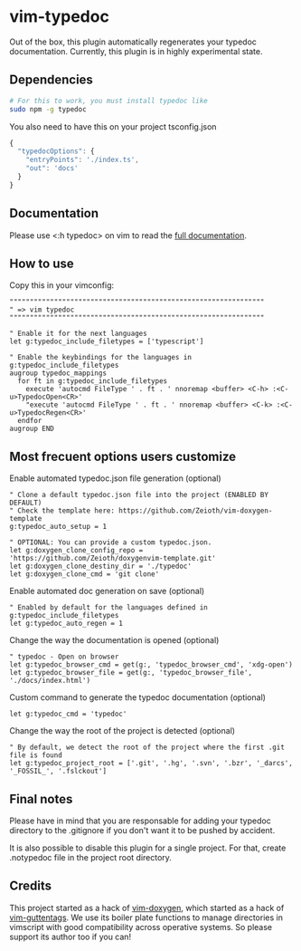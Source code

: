 # vim-typedoc
Out of the box, this plugin automatically regenerates your typedoc
documentation. Currently, this plugin is in highly experimental state.

## Dependencies
```sh
# For this to work, you must install typedoc like
sudo npm -g typedoc
```

You also need to have this on your project tsconfig.json
```typescript
{
  "typedocOptions": {
    "entryPoints": './index.ts',
    "out": 'docs'
  }
}
```

## Documentation
Please use <:h typedoc> on vim to read the [full documentation](https://github.com/Zeioth/vim-typedoc/blob/main/doc/typedoc.txt).

## How to use
Copy this in your vimconfig:

```
"""""""""""""""""""""""""""""""""""""""""""""""""""""""""""""""
" => vim typedoc
"""""""""""""""""""""""""""""""""""""""""""""""""""""""""""""""

" Enable it for the next languages
let g:typedoc_include_filetypes = ['typescript']

" Enable the keybindings for the languages in g:typedoc_include_filetypes
augroup typedoc_mappings
  for ft in g:typedoc_include_filetypes
    execute 'autocmd FileType ' . ft . ' nnoremap <buffer> <C-h> :<C-u>TypedocOpen<CR>'
    "execute 'autocmd FileType ' . ft . ' nnoremap <buffer> <C-k> :<C-u>TypedocRegen<CR>'
  endfor
augroup END
```

## Most frecuent options users customize

Enable automated typedoc.json file generation (optional)
```
" Clone a default typedoc.json file into the project (ENABLED BY DEFAULT)
" Check the template here: https://github.com/Zeioth/vim-doxygen-template
g:typedoc_auto_setup = 1

" OPTIONAL: You can provide a custom typedoc.json.
let g:doxygen_clone_config_repo = 'https://github.com/Zeioth/doxygenvim-template.git'
let g:doxygen_clone_destiny_dir = './typedoc'
let g:doxygen_clone_cmd = 'git clone'
```

Enable automated doc generation on save (optional)
```
" Enabled by default for the languages defined in g:typedoc_include_filetypes
let g:typedoc_auto_regen = 1
```

Change the way the documentation is opened (optional)
```
" typedoc - Open on browser
let g:typedoc_browser_cmd = get(g:, 'typedoc_browser_cmd', 'xdg-open')
let g:typedoc_browser_file = get(g:, 'typedoc_browser_file', './docs/index.html')
```

Custom command to generate the typedoc documentation (optional)

```
let g:typedoc_cmd = 'typedoc'
```

Change the way the root of the project is detected (optional)

```
" By default, we detect the root of the project where the first .git file is found
let g:typedoc_project_root = ['.git', '.hg', '.svn', '.bzr', '_darcs', '_FOSSIL_', '.fslckout']
```

## Final notes

Please have in mind that you are responsable for adding your typedoc directory to the .gitignore if you don't want it to be pushed by accident.

It is also possible to disable this plugin for a single project. For that, create .notypedoc file in the project root directory.

## Credits
This project started as a hack of [vim-doxygen](https://github.com/Zeioth/vim-doxygen), which started as a hack of [vim-guttentags](https://github.com/ludovicchabant/vim-gutentags). We use its boiler plate functions to manage directories in vimscript with good compatibility across operative systems. So please support its author too if you can!
